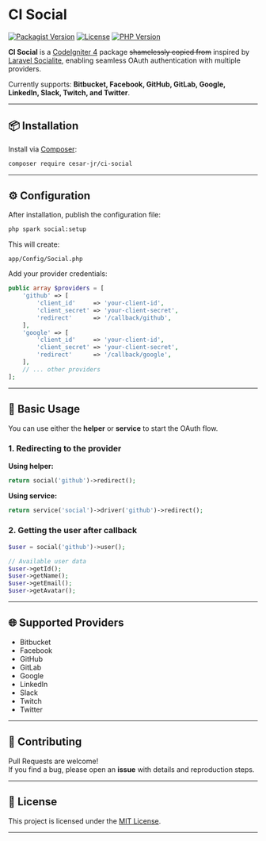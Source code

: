 # CI Social

[![Packagist Version](https://img.shields.io/packagist/v/cesar-jr/ci-social)](https://packagist.org/packages/cesar-jr/ci-social)
[![License](https://img.shields.io/github/license/cesar-jr/ci-social)](LICENSE)
[![PHP Version](https://img.shields.io/packagist/php-v/cesar-jr/ci-social)](https://packagist.org/packages/cesar-jr/ci-social)

**CI Social** is a [CodeIgniter 4](https://codeigniter.com/) package ~~shamelessly copied from~~ inspired by [Laravel Socialite](https://laravel.com/docs/master/socialite), enabling seamless OAuth authentication with multiple providers.

Currently supports:
**Bitbucket, Facebook, GitHub, GitLab, Google, LinkedIn, Slack, Twitch, and Twitter**.

---

## 📦 Installation

Install via [Composer](https://getcomposer.org/):

```bash
composer require cesar-jr/ci-social
```

---

## ⚙️ Configuration

After installation, publish the configuration file:

```bash
php spark social:setup
```

This will create:

```
app/Config/Social.php
```

Add your provider credentials:

```php
public array $providers = [
    'github' => [
        'client_id'     => 'your-client-id',
        'client_secret' => 'your-client-secret',
        'redirect'      => '/callback/github',
    ],
    'google' => [
        'client_id'     => 'your-client-id',
        'client_secret' => 'your-client-secret',
        'redirect'      => '/callback/google',
    ],
    // ... other providers
];
```

---

## 🚀 Basic Usage

You can use either the **helper** or **service** to start the OAuth flow.

### 1. Redirecting to the provider

**Using helper:**

```php
return social('github')->redirect();
```

**Using service:**

```php
return service('social')->driver('github')->redirect();
```

### 2. Getting the user after callback

```php
$user = social('github')->user();

// Available user data
$user->getId();
$user->getName();
$user->getEmail();
$user->getAvatar();
```

---

## 🌐 Supported Providers

-   Bitbucket
-   Facebook
-   GitHub
-   GitLab
-   Google
-   LinkedIn
-   Slack
-   Twitch
-   Twitter

---

## 🤝 Contributing

Pull Requests are welcome!  
If you find a bug, please open an **issue** with details and reproduction steps.

---

## 📄 License

This project is licensed under the [MIT License](LICENSE).

---
